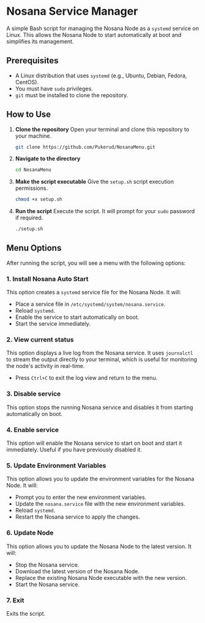 # Nosana Service Manager

A simple Bash script for managing the Nosana Node as a `systemd` service on Linux. This allows the Nosana Node to start automatically at boot and simplifies its management.

## Prerequisites

*   A Linux distribution that uses `systemd` (e.g., Ubuntu, Debian, Fedora, CentOS).
*   You must have `sudo` privileges.
*   `git` must be installed to clone the repository.

## How to Use

1.  **Clone the repository**
    Open your terminal and clone this repository to your machine.

    ```bash
    git clone https://github.com/Pukerud/NosanaMenu.git
    ```

2.  **Navigate to the directory**

    ```bash
    cd NosanaMenu
    ```

3.  **Make the script executable**
    Give the `setup.sh` script execution permissions.

    ```bash
    chmod +x setup.sh
    ```

4.  **Run the script**
    Execute the script. It will prompt for your `sudo` password if required.

    ```bash
    ./setup.sh
    ```

## Menu Options

After running the script, you will see a menu with the following options:

### 1. Install Nosana Auto Start
This option creates a `systemd` service file for the Nosana Node. It will:
*   Place a service file in `/etc/systemd/system/nosana.service`.
*   Reload `systemd`.
*   Enable the service to start automatically on boot.
*   Start the service immediately.

### 2. View current status
This option displays a live log from the Nosana service. It uses `journalctl` to stream the output directly to your terminal, which is useful for monitoring the node's activity in real-time.
*   Press `Ctrl+C` to exit the log view and return to the menu.

### 3. Disable service
This option stops the running Nosana service and disables it from starting automatically on boot.

### 4. Enable service
This option will enable the Nosana service to start on boot and start it immediately. Useful if you have previously disabled it.

### 5. Update Environment Variables
This option allows you to update the environment variables for the Nosana Node. It will:
*   Prompt you to enter the new environment variables.
*   Update the `nosana.service` file with the new environment variables.
*   Reload `systemd`.
*   Restart the Nosana service to apply the changes.

### 6. Update Node
This option allows you to update the Nosana Node to the latest version. It will:
*   Stop the Nosana service.
*   Download the latest version of the Nosana Node.
*   Replace the existing Nosana Node executable with the new version.
*   Start the Nosana service.

### 7. Exit
Exits the script.
